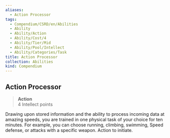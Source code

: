 ```yaml
---
aliases:
  - Action Processor
tags:
  - Compendium/CSRD/en/Abilities
  - Ability
  - Ability/Action
  - Ability/Cost/4
  - Ability/Tier/Mid
  - Ability/Pool/Intellect
  - Ability/Categories/Task
title: Action Processor
collection: Abilities
kind: Compendium
---
```

## Action Processor  
>**Action**  
>4 Intellect points
  
Drawing upon stored information and the ability to process incoming data at amazing speeds, you are trained in one physical task of your choice for ten minutes. For example, you can choose running, climbing, swimming, Speed defense, or attacks with a specific weapon. Action to initiate.